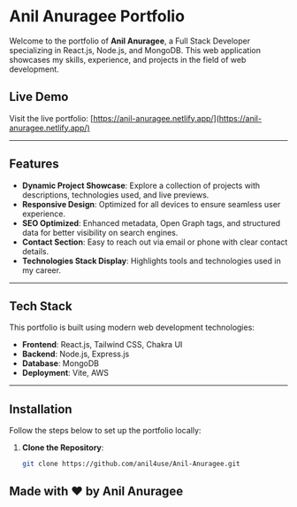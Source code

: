 # Anil Anuragee Portfolio

Welcome to the portfolio of **Anil Anuragee**, a Full Stack Developer specializing in React.js, Node.js, and MongoDB. This web application showcases my skills, experience, and projects in the field of web development.

## Live Demo

Visit the live portfolio: [https://anil-anuragee.netlify.app/](https://anil-anuragee.netlify.app/)

---

## Features

- **Dynamic Project Showcase**: Explore a collection of projects with descriptions, technologies used, and live previews.
- **Responsive Design**: Optimized for all devices to ensure seamless user experience.
- **SEO Optimized**: Enhanced metadata, Open Graph tags, and structured data for better visibility on search engines.
- **Contact Section**: Easy to reach out via email or phone with clear contact details.
- **Technologies Stack Display**: Highlights tools and technologies used in my career.

---

## Tech Stack

This portfolio is built using modern web development technologies:

- **Frontend**: React.js, Tailwind CSS, Chakra UI
- **Backend**: Node.js, Express.js
- **Database**: MongoDB
- **Deployment**: Vite, AWS

---

## Installation

Follow the steps below to set up the portfolio locally:

1. **Clone the Repository**:
   ```bash
   git clone https://github.com/anil4use/Anil-Anuragee.git

   
## Made with ❤️ by Anil Anuragee
